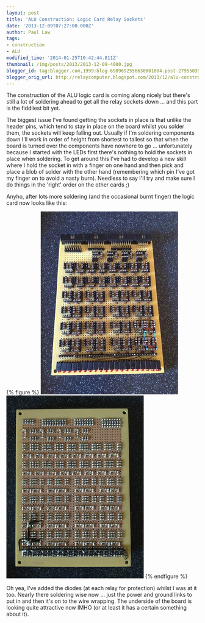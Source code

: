 ```yaml
---
layout: post
title: 'ALU Construction: Logic Card Relay Sockets'
date: '2013-12-09T07:27:00.000Z'
author: Paul Law
tags:
- construction
- ALU
modified_time: '2014-01-25T10:42:44.811Z'
thumbnail: /img/posts/2013/2013-12-09-4000.jpg
blogger_id: tag:blogger.com,1999:blog-6989692556630001604.post-2795503988517438598
blogger_orig_url: http://relaycomputer.blogspot.com/2013/12/alu-construction-logic-card-relay.html
---
```


The construction of the ALU logic card is coming along nicely but there's 
still a lot of soldering ahead to get all the relay sockets down ... and this 
part is the fiddliest bit yet.

The biggest issue I've found getting 
the sockets in place is that unlike the header pins, which tend to stay in 
place on the board whilst you solder them, the sockets will keep falling out. 
Usually if I'm soldering components down I'll work in order of height from 
shortest to tallest so that when the board is turned over the components have 
nowhere to go ... unfortunately because I started with the LEDs first there's 
nothing to hold the sockets in place when soldering. To get around this I've 
had to develop a new skill where I hold the socket in with a finger on one 
hand and then pick and place a blob of solder with the other hand (remembering 
which pin I've got my finger on to avoid a nasty burn). Needless to say I'll 
try and make sure I do things in the 'right' order on the other cards ;)

Anyho, after lots more soldering (and the occasional burnt finger) the 
logic card now looks like this:

{% figure %}
![ALU Logic Card](/assets/img/posts/2013/2013-12-09-0000.jpg)
![ALU Logic Card (solder side)](/assets/img/posts/2013/2013-12-09-0001.jpg)
{% endfigure %}

Oh yea, 
I've added the diodes (at each relay for protection) whilst I was at it too. 
Nearly there soldering wise now ... just the power and ground links to put in 
and then it's on to the wire wrapping. The underside of the board is looking 
quite attractive now IMHO (or at least it has a certain something about it). 
